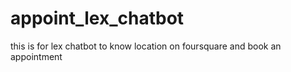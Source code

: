 # appoint_lex_chatbot
this is for lex chatbot to know location on foursquare and book an appointment
